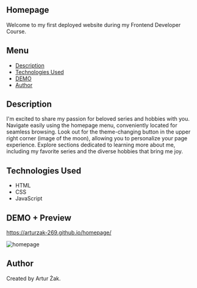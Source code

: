 ## Homepage
Welcome to my first deployed website during my Frontend Developer Course. 

## Menu
* [Description](#description)
* [Technologies Used](#technologies-used)
* [DEMO](#demo+preview)
* [Author](#author)

## Description 
I'm excited to share my passion for beloved series and hobbies with you. Navigate easily using the homepage menu, conveniently located for seamless browsing. Look out for the theme-changing button in the upper right corner (image of the moon), allowing you to personalize your page experience. Explore sections dedicated to learning more about me, including my favorite series and the diverse hobbies that bring me joy.

## Technologies Used
- HTML
- CSS
- JavaScript

## DEMO + Preview
https://arturzak-269.github.io/homepage/

![homepage](https://github.com/ArturZak-269/homepage/blob/main/images/Website-Preview.png?raw=true)

## Author
Created by Artur Żak.
